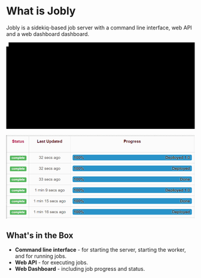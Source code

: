 # What is Jobly

Jobly is a sidekiq-based job server with a command line interface, web API and a web dashboard dashboard.

![](.gitbook/assets/terminal.gif)

![](.gitbook/assets/screen.gif)

## What's in the Box

* **Command line interface** - for starting the server, starting the worker, and for running jobs.
* **Web API** - for executing jobs.
* **Web Dashboard** - including job progress and status.

